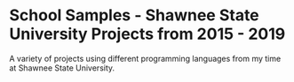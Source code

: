 # School Samples - Shawnee State University Projects from 2015 - 2019
A variety of projects using different programming languages from my time at Shawnee State University.

